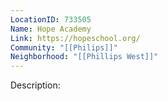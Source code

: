 ```yaml
---
LocationID: 733505
Name: Hope Academy
Link: https://hopeschool.org/
Community: "[[Philips]]"
Neighborhood: "[[Phillips West]]"
---
```


Description:
